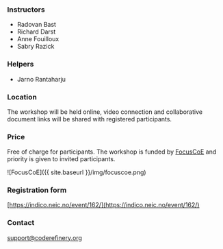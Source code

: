 ### Instructors

- Radovan Bast
- Richard Darst
- Anne Fouilloux
- Sabry Razick


### Helpers

- Jarno Rantaharju 


### Location

The workshop will be held online, video connection and collaborative document
links will be shared with registered participants.


### Price

Free of charge for participants.
The workshop is funded by [FocusCoE](https://www.hpccoe.eu/index.php/about/) and
priority is given to invited participants.

![FocusCoE]({{ site.baseurl }}/img/focuscoe.png)


### Registration form 

[https://indico.neic.no/event/162/](https://indico.neic.no/event/162/)


### Contact

support@coderefinery.org
